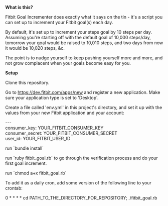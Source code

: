 **What is this?**  
  
Fitbit Goal Incrementer does exactly what it says on the tin - it's a script you can set up to increment your Fitbit goal(s) each day.  
  
By default, it's set up to increment your steps goal by 10 steps per day. Assuming you're starting off with the default goal of 10,000 steps/day, tomorrow your goal would be raised to 10,010 steps, and two days from now it would be 10,020 steps, &c.  
  
The point is to nudge yourself to keep pushing yourself more and more, and not grow complacent when your goals become easy for you.
  
**Setup**  
  
Clone this repository. 
  
Go to https://dev.fitbit.com/apps/new and register a new application. Make sure your application type is set to 'Desktop'.

Create a file called 'env.yml' in this project's directory, and set it up with the values from your new Fitbit application and your account:

\---  
consumer_key: YOUR_FITBIT_CONSUMER_KEY  
consumer_secret: YOUR_FITBIT_CONSUMER_SECRET  
user_id: YOUR_FITBIT_USER_ID

run \`bundle install`

run \`ruby fitbit_goal.rb` to go through the verification process and do your first goal increment.

run \`chmod a+x fitbit_goal.rb`

To add it as a daily cron, add some version of the following line to your crontab:  
  
0 * * * * cd PATH_TO_THE_DIRECTORY_FOR_REPOSITORY; ./fitbit_goal.rb